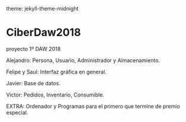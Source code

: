 
theme: jekyll-theme-midnight
# CiberDaw2018
proyecto 1º DAW 2018

Alejandro: Persona, Usuario, Administrador y Almacenamiento.

Felipe y Saul: Interfaz gráfica en general.

Javier: Base de datos.

Victor: Pedidos, Inventario, Consumible.

EXTRA: Ordenador y Programas para el primero que termine de premio especial.
